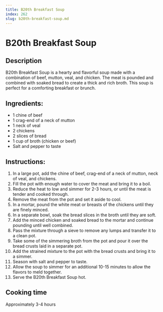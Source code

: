 ```yaml
---
title: B20th Breakfast Soup
index: 262
slug: b20th-breakfast-soup.md
---
```


# B20th Breakfast Soup

## Description
B20th Breakfast Soup is a hearty and flavorful soup made with a combination of beef, mutton, veal, and chicken. The meat is pounded and combined with soaked bread to create a thick and rich broth. This soup is perfect for a comforting breakfast or brunch.

## Ingredients:
- 1 chine of beef
- 1 crag-end of a neck of mutton
- 1 neck of veal
- 2 chickens
- 2 slices of bread
- 1 cup of broth (chicken or beef)
- Salt and pepper to taste

## Instructions:
1. In a large pot, add the chine of beef, crag-end of a neck of mutton, neck of veal, and chickens.
2. Fill the pot with enough water to cover the meat and bring it to a boil.
3. Reduce the heat to low and simmer for 2-3 hours, or until the meat is tender and cooked through.
4. Remove the meat from the pot and set it aside to cool.
5. In a mortar, pound the white meat or breasts of the chickens until they are finely minced.
6. In a separate bowl, soak the bread slices in the broth until they are soft.
7. Add the minced chicken and soaked bread to the mortar and continue pounding until well combined.
8. Pass the mixture through a sieve to remove any lumps and transfer it to a clean pot.
9. Take some of the simmering broth from the pot and pour it over the bread crusts laid in a separate pot.
10. Add the strained mixture to the pot with the bread crusts and bring it to a simmer.
11. Season with salt and pepper to taste.
12. Allow the soup to simmer for an additional 10-15 minutes to allow the flavors to meld together.
13. Serve the B20th Breakfast Soup hot.

## Cooking time
Approximately 3-4 hours